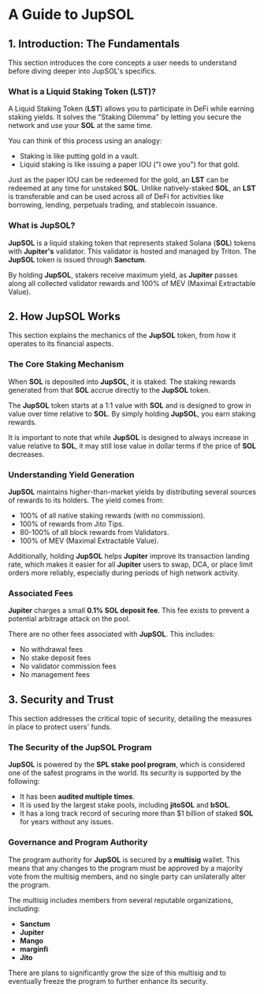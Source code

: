 # A Guide to JupSOL

## 1. Introduction: The Fundamentals

This section introduces the core concepts a user needs to understand before diving deeper into JupSOL's specifics.

### What is a Liquid Staking Token (LST)?

A Liquid Staking Token (**LST**) allows you to participate in DeFi while earning staking yields. It solves the "Staking Dilemma" by letting you secure the network and use your **SOL** at the same time.

You can think of this process using an analogy:
*   Staking is like putting gold in a vault.
*   Liquid staking is like issuing a paper IOU ("I owe you") for that gold.

Just as the paper IOU can be redeemed for the gold, an **LST** can be redeemed at any time for unstaked **SOL**. Unlike natively-staked **SOL**, an **LST** is transferable and can be used across all of DeFi for activities like borrowing, lending, perpetuals trading, and stablecoin issuance.

### What is JupSOL?

**JupSOL** is a liquid staking token that represents staked Solana (**SOL**) tokens with **Jupiter's** validator. This validator is hosted and managed by Triton. The **JupSOL** token is issued through **Sanctum**.

By holding **JupSOL**, stakers receive maximum yield, as **Jupiter** passes along all collected validator rewards and 100% of MEV (Maximal Extractable Value).

## 2. How JupSOL Works

This section explains the mechanics of the **JupSOL** token, from how it operates to its financial aspects.

### The Core Staking Mechanism

When **SOL** is deposited into **JupSOL**, it is staked. The staking rewards generated from that **SOL** accrue directly to the **JupSOL** token.

The **JupSOL** token starts at a 1:1 value with **SOL** and is designed to grow in value over time relative to **SOL**. By simply holding **JupSOL**, you earn staking rewards.

It is important to note that while **JupSOL** is designed to always increase in value relative to **SOL**, it may still lose value in dollar terms if the price of **SOL** decreases.

### Understanding Yield Generation

**JupSOL** maintains higher-than-market yields by distributing several sources of rewards to its holders. The yield comes from:

*   100% of all native staking rewards (with no commission).
*   100% of rewards from Jito Tips.
*   80-100% of all block rewards from Validators.
*   100% of MEV (Maximal Extractable Value).

Additionally, holding **JupSOL** helps **Jupiter** improve its transaction landing rate, which makes it easier for all **Jupiter** users to swap, DCA, or place limit orders more reliably, especially during periods of high network activity.

### Associated Fees

**Jupiter** charges a small **0.1% SOL deposit fee**. This fee exists to prevent a potential arbitrage attack on the pool.

There are no other fees associated with **JupSOL**. This includes:
*   No withdrawal fees
*   No stake deposit fees
*   No validator commission fees
*   No management fees

## 3. Security and Trust

This section addresses the critical topic of security, detailing the measures in place to protect users' funds.

### The Security of the JupSOL Program

**JupSOL** is powered by the **SPL stake pool program**, which is considered one of the safest programs in the world. Its security is supported by the following:

*   It has been **audited multiple times**.
*   It is used by the largest stake pools, including **jitoSOL** and **bSOL**.
*   It has a long track record of securing more than $1 billion of staked **SOL** for years without any issues.

### Governance and Program Authority

The program authority for **JupSOL** is secured by a **multisig** wallet. This means that any changes to the program must be approved by a majority vote from the multisig members, and no single party can unilaterally alter the program.

The multisig includes members from several reputable organizations, including:
*   **Sanctum**
*   **Jupiter**
*   **Mango**
*   **marginfi**
*   **Jito**

There are plans to significantly grow the size of this multisig and to eventually freeze the program to further enhance its security.
